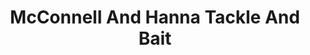 ---
title: "McConnell And Hanna Tackle And Bait"
address: "McConnell And Hanna Tackle And Bait, 19 Newcastle Street, Kilkeel, Down, BT34 4AF"
tel: "+44 (0)28 4176 2226"
county: "Down"
category: "Tackle Shops"
type: "Content"
lat: "54.17662811279297"
lng: "-6.339670181274414"
---